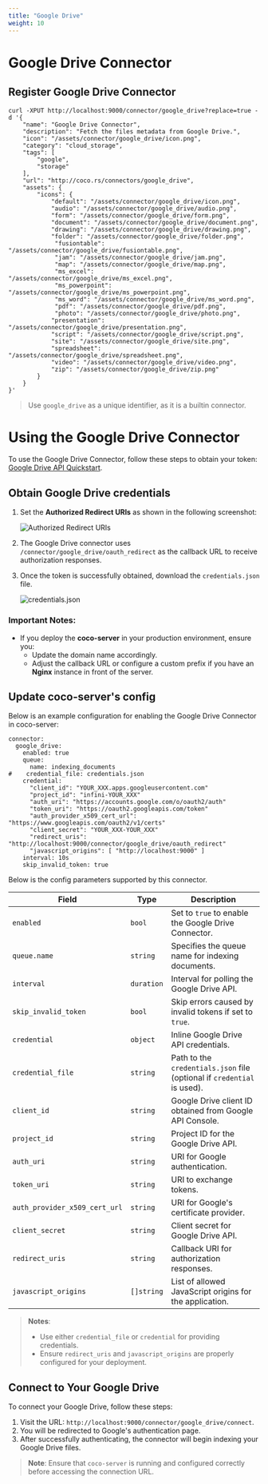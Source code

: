 ```yaml
---
title: "Google Drive"
weight: 10
---
```


# Google Drive Connector

## Register Google Drive Connector

```shell
curl -XPUT http://localhost:9000/connector/google_drive?replace=true -d '{
    "name": "Google Drive Connector", 
    "description": "Fetch the files metadata from Google Drive.", 
    "icon": "/assets/connector/google_drive/icon.png", 
    "category": "cloud_storage", 
    "tags": [
        "google", 
        "storage"
    ], 
    "url": "http://coco.rs/connectors/google_drive", 
    "assets": {
        "icons": {
            "default": "/assets/connector/google_drive/icon.png", 
            "audio": "/assets/connector/google_drive/audio.png", 
            "form": "/assets/connector/google_drive/form.png", 
            "document": "/assets/connector/google_drive/document.png", 
            "drawing": "/assets/connector/google_drive/drawing.png", 
            "folder": "/assets/connector/google_drive/folder.png", 
             "fusiontable": "/assets/connector/google_drive/fusiontable.png", 
             "jam": "/assets/connector/google_drive/jam.png", 
             "map": "/assets/connector/google_drive/map.png", 
             "ms_excel": "/assets/connector/google_drive/ms_excel.png", 
             "ms_powerpoint": "/assets/connector/google_drive/ms_powerpoint.png", 
             "ms_word": "/assets/connector/google_drive/ms_word.png", 
             "pdf": "/assets/connector/google_drive/pdf.png", 
             "photo": "/assets/connector/google_drive/photo.png", 
            "presentation": "/assets/connector/google_drive/presentation.png", 
            "script": "/assets/connector/google_drive/script.png", 
            "site": "/assets/connector/google_drive/site.png", 
            "spreadsheet": "/assets/connector/google_drive/spreadsheet.png",
            "video": "/assets/connector/google_drive/video.png",
            "zip": "/assets/connector/google_drive/zip.png"
        }
    }
}'
```

> Use `google_drive` as a unique identifier, as it is a builtin connector.

# Using the Google Drive Connector

To use the Google Drive Connector, follow these steps to obtain your token:
[Google Drive API Quickstart](https://developers.google.com/drive/api/quickstart/go).

## Obtain Google Drive credentials

1. Set the **Authorized Redirect URIs** as shown in the following screenshot:

   ![Authorized Redirect URIs](/img/google_drive_token.jpg)

2. The Google Drive connector uses `/connector/google_drive/oauth_redirect` as the callback URL to receive authorization responses.

3. Once the token is successfully obtained, download the `credentials.json` file.

   ![credentials.json](/img/download_google_drive_token.png)


### Important Notes:
- If you deploy the **coco-server** in your production environment, ensure you:
  - Update the domain name accordingly.
  - Adjust the callback URL or configure a custom prefix if you have an **Nginx** instance in front of the server.

## Update coco-server's config

Below is an example configuration for enabling the Google Drive Connector in coco-server:

```shell
connector:
  google_drive:
    enabled: true
    queue:
      name: indexing_documents
#    credential_file: credentials.json
    credential:
      "client_id": "YOUR_XXX.apps.googleusercontent.com"
      "project_id": "infini-YOUR_XXX"
      "auth_uri": "https://accounts.google.com/o/oauth2/auth"
      "token_uri": "https://oauth2.googleapis.com/token"
      "auth_provider_x509_cert_url": "https://www.googleapis.com/oauth2/v1/certs"
      "client_secret": "YOUR_XXX-YOUR_XXX"
      "redirect_uris":  "http://localhost:9000/connector/google_drive/oauth_redirect"
      "javascript_origins": [ "http://localhost:9000" ]
    interval: 10s
    skip_invalid_token: true
```

Below is the config parameters supported by this connector.

| **Field**                     | **Type**     | **Description**                                                                                  |
|-------------------------------|--------------|--------------------------------------------------------------------------------------------------|
| `enabled`                     | `bool`       | Set to `true` to enable the Google Drive Connector.                                             |
| `queue.name`                  | `string`     | Specifies the queue name for indexing documents.                                                |
| `interval`                    | `duration`   | Interval for polling the Google Drive API.                                                     |
| `skip_invalid_token`          | `bool`       | Skip errors caused by invalid tokens if set to `true`.                                         |
| `credential`                  | `object`     | Inline Google Drive API credentials.                                                            |
| `credential_file`             | `string`     | Path to the `credentials.json` file (optional if `credential` is used).                         |
| `client_id`                   | `string`     | Google Drive client ID obtained from Google API Console.                                        |
| `project_id`                  | `string`     | Project ID for the Google Drive API.                                                            |
| `auth_uri`                    | `string`     | URI for Google authentication.                                                                  |
| `token_uri`                   | `string`     | URI to exchange tokens.                                                                         |
| `auth_provider_x509_cert_url` | `string`     | URI for Google's certificate provider.                                                          |
| `client_secret`               | `string`     | Client secret for Google Drive API.                                                             |
| `redirect_uris`               | `string`     | Callback URI for authorization responses.                                                       |
| `javascript_origins`          | `[]string`   | List of allowed JavaScript origins for the application.                                         |

> **Notes**:
> - Use either `credential_file` or `credential` for providing credentials.
> - Ensure `redirect_uris` and `javascript_origins` are properly configured for your deployment.

## Connect to Your Google Drive

To connect your Google Drive, follow these steps:

1. Visit the URL: `http://localhost:9000/connector/google_drive/connect`.
2. You will be redirected to Google's authentication page.
3. After successfully authenticating, the connector will begin indexing your Google Drive files.

> **Note**:
> Ensure that `coco-server` is running and configured correctly before accessing the connection URL.